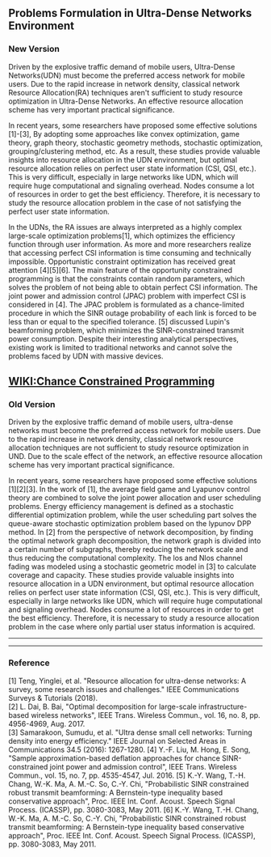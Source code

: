 Problems Formulation in Ultra-Dense Networks Environment
---

<!--
在移动用户爆炸性的流量需求的推动下，超密网络必然成为移动用户的首选接入网络。由于网络密度的急剧增长，经典网络资源分配技术不足以研究UND中的资源优化。由于网络的规模效应，有效的资源分配方案具有非常重要的现实意义。

近年来一些研究者已经提出了一些有效的解决方案[1][2][3]，采用凸优化，博弈论，图论，随机几何方法，随机优化，分组、聚类等方法取得了不错的成果，这些研究提供了在UDN环境下的资源分配的宝贵见解，但是，最佳的资源分配依赖于完美的用户状态信息（CSI，QSI。等）。这是十分困难的，尤其是在像UDN这种大型网络中，这将需要庞大的计算量和信令开销。节点为了获取最优效率反而消耗了大量资源。因此，需要研究一种不满足完美用户状态信息情况下的资源分配问题。

在UDN网络中，RA问题始终被解释为高度复杂的大规模优化问题[1], 通过用户信息对效率函数进行最优化。随着越来越多的研究者意识到访问完美CSI信息即费时又在技术上是不可能的。机会约束优化受到了极大的关注[1][2][3]. 机会约束规划主要特点是约束条件中含有随机参数，这解决了无法获取完美CSI信息的问题。在[2]中考虑了具有不完善CSI的JPAC问题，文中将Jpac问题公式化为机会受限程序，其中每个链接的SINR中断概率被强制小于或等于指定的容差。[200]讨论了鲁邦的波束成形问题，该问题可以最大程度上的减少受SINR约束的发射功率消耗。尽管他们具有有趣的分析视角，但现有工作扔仅限于传统的网络，无法解决具有海量设备的UDN网络所面临的问题。
-->
### New Version
Driven by the explosive traffic demand of mobile users, Ultra-Dense Networks(UDN) must become the preferred access network for mobile users. Due to the rapid increase in network density, classical network Resource Allocation(RA) techniques aren't sufficient to study resource optimization in Ultra-Dense Networks.  An effective resource allocation scheme has very important practical significance.

In recent years, some researchers have proposed some effective solutions [1]-[3], By adopting some approaches like convex optimization, game theory, graph theory, stochastic geometry methods, stochastic optimization, grouping/clustering method, etc. As a result, these studies provide valuable insights into resource allocation in the UDN environment, but optimal resource allocation relies on perfect user state information (CSI, QSI, etc.). This is very difficult, especially in large networks like UDN, which will require huge computational and signaling overhead. Nodes consume a lot of resources in order to get the best efficiency. Therefore, it is necessary to study the resource allocation problem in the case of not satisfying the perfect user state information.

In the UDNs, the RA issues are always interpreted as a highly complex large-scale optimization problems[1], which optimizes the efficiency function through user information. As more and more researchers realize that accessing perfect CSI information is time consuming and technically impossible. Opportunistic constraint optimization has received great attention [4][5][6]. The main feature of the opportunity constrained programming is that the constraints contain random parameters, which solves the problem of not being able to obtain perfect CSI information. The joint power and admission control (JPAC) problem  with imperfect CSI is considered in [4]. The JPAC problem is formulated as a chance-limited procedure in which the SINR outage probability of each link is forced to be less than or equal to the specified tolerance. [5] discussed Lupin's beamforming problem, which minimizes the SINR-constrained transmit power consumption. Despite their interesting analytical perspectives, existing work is limited to traditional networks and cannot solve the problems faced by UDN with massive devices.

[WIKI:Chance Constrained Programming](https://optimization.mccormick.northwestern.edu/index.php/Chance-constraint_method)
---

<!--
在移动用户爆炸性的流量需求的推动下，超密网络必然成为移动用户的首选接入网络。由于网络密度的急剧增长，经典网络资源分配技术不足以研究UND中的资源优化。由于网络的规模效应，有效的资源分配方案具有非常重要的现实意义。

为了提高小区边缘用户的性能，已经对基站协调进行了广泛的研究[8]
近年来一些研究者已经提出了一些有效的解决方案[1][2][3]，在[1]的工作中结合了平均场博弈和Lyapunov控制理论来解决联合功率分配和用户调度问题。将能源效率管理定义为随机微分优化问题，而用户调度部分则基于lypunov DPP方法解决了队列感知随机优化问题。在[2]从网络分解的角度，通过寻找最优的网络图分解，将网络图划分为一定数量的子图，从而降低了网络尺度，进而降低了计算复杂度。在[3]使用随机几何模型，对los和Nlos信道衰落建模，计算覆盖率和容量。这些研究提供了在UDN环境下的资源分配的宝贵见解，但是，最佳的资源分配依赖于完美的用户状态信息（CSI，QSI。等）。这是十分困难的，尤其是在像UDN这种大型网络中，这将需要庞大的计算量和信令开销。节点为了获取最优效率反而消耗了大量资源。因此，需要研究一种只获取部分用户状态信息情况下的资源分配问题。
-->
### Old Version
Driven by the explosive traffic demand of mobile users, ultra-dense networks must become the preferred access network for mobile users. Due to the rapid increase in network density, classical network resource allocation techniques are not sufficient to study resource optimization in UND. Due to the scale effect of the network, an effective resource allocation scheme has very important practical significance.

In recent years, some researchers have proposed some effective solutions [1][2][3]. In the work of [1], the average field game and Lyapunov control theory are combined to solve the joint power allocation and user scheduling problems. Energy efficiency management is defined as a stochastic differential optimization problem, while the user scheduling part solves the queue-aware stochastic optimization problem based on the lypunov DPP method. In [2] from the perspective of network decomposition, by finding the optimal network graph decomposition, the network graph is divided into a certain number of subgraphs, thereby reducing the network scale and thus reducing the computational complexity. The los and Nlos channel fading was modeled using a stochastic geometric model in [3] to calculate coverage and capacity. These studies provide valuable insights into resource allocation in a UDN environment, but optimal resource allocation relies on perfect user state information (CSI, QSI, etc.). This is very difficult, especially in large networks like UDN, which will require huge computational and signaling overhead. Nodes consume a lot of resources in order to get the best efficiency. Therefore, it is necessary to study a resource allocation problem in the case where only partial user status information is acquired.

---
---

### Reference
[1]  Teng, Yinglei, et al. "Resource allocation for ultra-dense networks: A survey, some research issues and challenges." IEEE Communications Surveys & Tutorials (2018).  
[2] L. Dai, B. Bai, "Optimal decomposition for large-scale infrastructure-based wireless networks", IEEE Trans. Wireless Commun., vol. 16, no. 8, pp. 4956-4969, Aug. 2017.  
[3] Samarakoon, Sumudu, et al. "Ultra dense small cell networks: Turning density into energy efficiency." IEEE Journal on Selected Areas in Communications 34.5 (2016): 1267-1280.
[4] Y.-F. Liu, M. Hong, E. Song, "Sample approximation-based deflation approaches for chance SINR-constrained joint power and admission control", IEEE Trans. Wireless Commun., vol. 15, no. 7, pp. 4535-4547, Jul. 2016.
[5] K.-Y. Wang, T.-H. Chang, W.-K. Ma, A. M.-C. So, C.-Y. Chi, "Probabilistic SINR constrained robust transmit beamforming: A Bernstein-type inequality based conservative approach", Proc. IEEE Int. Conf. Acoust. Speech Signal Process. (ICASSP), pp. 3080-3083, May 2011.
[6] K.-Y. Wang, T.-H. Chang, W.-K. Ma, A. M.-C. So, C.-Y. Chi, "Probabilistic SINR constrained robust transmit beamforming: A Bernstein-type inequality based conservative approach", Proc. IEEE Int. Conf. Acoust. Speech Signal Process. (ICASSP), pp. 3080-3083, May 2011.

